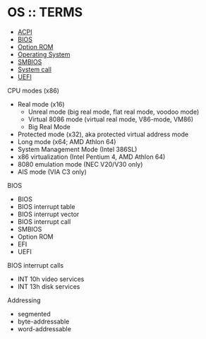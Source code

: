 # OS :: TERMS

- [ACPI](./ACPI.md)
- [BIOS](./BIOS.md)
- [Option ROM](./option-rom.md)
- [Operating System](./operating-system.md)
- [SMBIOS](./SMBIOS.md)
- [System call](./system-call.md)
- [UEFI](./UEFI.md)

CPU modes (x86)
- Real mode (x16)
  - Unreal mode (big real mode, flat real mode, voodoo mode)
  - Virtual 8086 mode (virtual real mode, V86-mode, VM86)
  - Big Real Mode
- Protected mode (x32), aka protected virtual address mode
- Long mode (x64; AMD Athlon 64)
- System Management Mode (Intel 386SL)
- x86 virtualization (Intel Pentium 4, AMD Athlon 64)
- 8080 emulation mode (NEC V20/V30 only)
- AIS mode (VIA C3 only)

BIOS
- BIOS
- BIOS interrupt table
- BIOS interrupt vector
- BIOS interrupt call
- SMBIOS
- Option ROM
- EFI
- UEFI

BIOS interrupt calls
- INT 10h video services
- INT 13h disk services

Addressing
- segmented
- byte-addressable
- word-addressable
